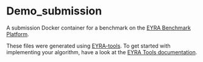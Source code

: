 # Demo_submission

A submission Docker container for a benchmark on the
[EYRA Benchmark Platform](https://www.eyrabenchmark.net).

These files were generated using [EYRA-tools](https://github.com/EYRA-Benchmark/eyra-tools).
To get started with implementing your algorithm, have a look at the
[EYRA Tools documentation](https://eyra-tools.readthedocs.io/).
